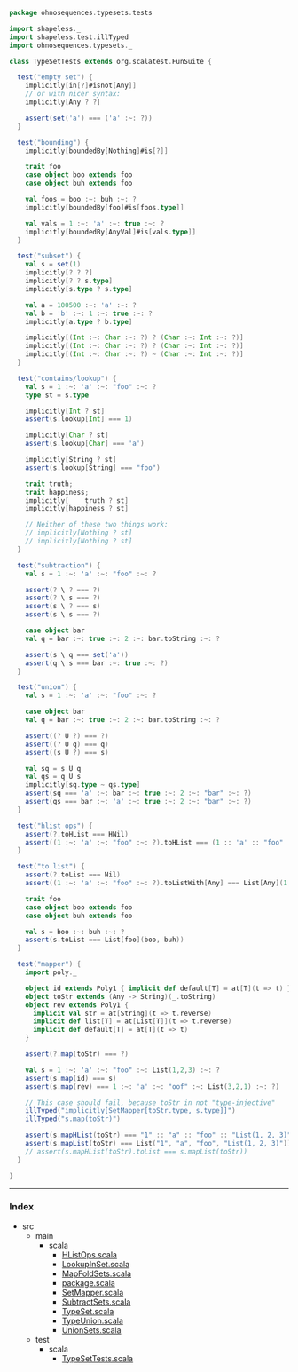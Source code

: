
```scala
package ohnosequences.typesets.tests

import shapeless._
import shapeless.test.illTyped
import ohnosequences.typesets._

class TypeSetTests extends org.scalatest.FunSuite {

  test("empty set") {
    implicitly[in[?]#isnot[Any]]
    // or with nicer syntax:
    implicitly[Any ? ?]

    assert(set('a') === ('a' :~: ?))
  }

  test("bounding") {
    implicitly[boundedBy[Nothing]#is[?]]

    trait foo
    case object boo extends foo
    case object buh extends foo

    val foos = boo :~: buh :~: ?
    implicitly[boundedBy[foo]#is[foos.type]]

    val vals = 1 :~: 'a' :~: true :~: ?
    implicitly[boundedBy[AnyVal]#is[vals.type]]
  }

  test("subset") {
    val s = set(1)
    implicitly[? ? ?]
    implicitly[? ? s.type]
    implicitly[s.type ? s.type]

    val a = 100500 :~: 'a' :~: ?
    val b = 'b' :~: 1 :~: true :~: ?
    implicitly[a.type ? b.type]

    implicitly[(Int :~: Char :~: ?) ? (Char :~: Int :~: ?)]
    implicitly[(Int :~: Char :~: ?) ? (Char :~: Int :~: ?)]
    implicitly[(Int :~: Char :~: ?) ~ (Char :~: Int :~: ?)]
  }

  test("contains/lookup") {
    val s = 1 :~: 'a' :~: "foo" :~: ?
    type st = s.type

    implicitly[Int ? st]
    assert(s.lookup[Int] === 1)

    implicitly[Char ? st]
    assert(s.lookup[Char] === 'a')

    implicitly[String ? st]
    assert(s.lookup[String] === "foo")

    trait truth;
    trait happiness;
    implicitly[    truth ? st]
    implicitly[happiness ? st]

    // Neither of these two things work:
    // implicitly[Nothing ? st]
    // implicitly[Nothing ? st]
  }

  test("subtraction") {
    val s = 1 :~: 'a' :~: "foo" :~: ?

    assert(? \ ? === ?)
    assert(? \ s === ?)
    assert(s \ ? === s)
    assert(s \ s === ?)

    case object bar
    val q = bar :~: true :~: 2 :~: bar.toString :~: ?

    assert(s \ q === set('a'))
    assert(q \ s === bar :~: true :~: ?)
  }

  test("union") {
    val s = 1 :~: 'a' :~: "foo" :~: ?

    case object bar
    val q = bar :~: true :~: 2 :~: bar.toString :~: ?

    assert((? U ?) === ?)
    assert((? U q) === q)
    assert((s U ?) === s)

    val sq = s U q
    val qs = q U s
    implicitly[sq.type ~ qs.type]
    assert(sq === 'a' :~: bar :~: true :~: 2 :~: "bar" :~: ?)
    assert(qs === bar :~: 'a' :~: true :~: 2 :~: "bar" :~: ?)
  }

  test("hlist ops") {
    assert(?.toHList === HNil)
    assert((1 :~: 'a' :~: "foo" :~: ?).toHList === (1 :: 'a' :: "foo" :: HNil))
  }

  test("to list") {
    assert(?.toList === Nil)
    assert((1 :~: 'a' :~: "foo" :~: ?).toListWith[Any] === List[Any](1, 'a', "foo"))

    trait foo
    case object boo extends foo
    case object buh extends foo

    val s = boo :~: buh :~: ?
    assert(s.toList === List[foo](boo, buh))
  }

  test("mapper") {
    import poly._

    object id extends Poly1 { implicit def default[T] = at[T](t => t) }
    object toStr extends (Any -> String)(_.toString)
    object rev extends Poly1 { 
      implicit val str = at[String](t => t.reverse)
      implicit def list[T] = at[List[T]](t => t.reverse)
      implicit def default[T] = at[T](t => t)
    }

    assert(?.map(toStr) === ?)

    val s = 1 :~: 'a' :~: "foo" :~: List(1,2,3) :~: ?
    assert(s.map(id) === s)
    assert(s.map(rev) === 1 :~: 'a' :~: "oof" :~: List(3,2,1) :~: ?)

    // This case should fail, because toStr in not "type-injective"
    illTyped("implicitly[SetMapper[toStr.type, s.type]]")
    illTyped("s.map(toStr)")

    assert(s.mapHList(toStr) === "1" :: "a" :: "foo" :: "List(1, 2, 3)" :: HNil)
    assert(s.mapList(toStr) === List("1", "a", "foo", "List(1, 2, 3)"))
    // assert(s.mapHList(toStr).toList === s.mapList(toStr))
  }

}

```


------

### Index

+ src
  + main
    + scala
      + [HListOps.scala][main/scala/HListOps.scala]
      + [LookupInSet.scala][main/scala/LookupInSet.scala]
      + [MapFoldSets.scala][main/scala/MapFoldSets.scala]
      + [package.scala][main/scala/package.scala]
      + [SetMapper.scala][main/scala/SetMapper.scala]
      + [SubtractSets.scala][main/scala/SubtractSets.scala]
      + [TypeSet.scala][main/scala/TypeSet.scala]
      + [TypeUnion.scala][main/scala/TypeUnion.scala]
      + [UnionSets.scala][main/scala/UnionSets.scala]
  + test
    + scala
      + [TypeSetTests.scala][test/scala/TypeSetTests.scala]

[main/scala/HListOps.scala]: ../../main/scala/HListOps.scala.md
[main/scala/LookupInSet.scala]: ../../main/scala/LookupInSet.scala.md
[main/scala/MapFoldSets.scala]: ../../main/scala/MapFoldSets.scala.md
[main/scala/package.scala]: ../../main/scala/package.scala.md
[main/scala/SetMapper.scala]: ../../main/scala/SetMapper.scala.md
[main/scala/SubtractSets.scala]: ../../main/scala/SubtractSets.scala.md
[main/scala/TypeSet.scala]: ../../main/scala/TypeSet.scala.md
[main/scala/TypeUnion.scala]: ../../main/scala/TypeUnion.scala.md
[main/scala/UnionSets.scala]: ../../main/scala/UnionSets.scala.md
[test/scala/TypeSetTests.scala]: TypeSetTests.scala.md